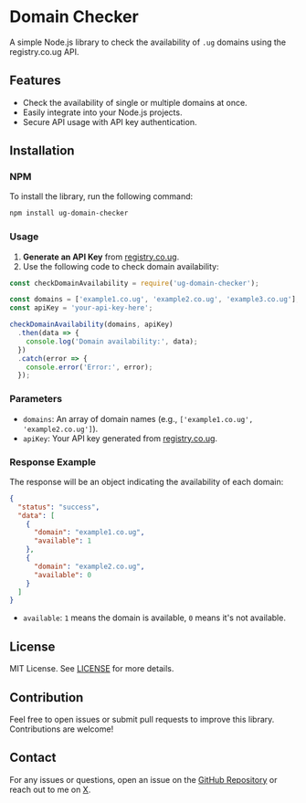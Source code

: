 
# Domain Checker

A simple Node.js library to check the availability of `.ug` domains using the registry.co.ug API.

## Features

- Check the availability of single or multiple domains at once.
- Easily integrate into your Node.js projects.
- Secure API usage with API key authentication.

## Installation

### NPM

To install the library, run the following command:

```bash
npm install ug-domain-checker
```

### Usage

1. **Generate an API Key** from [registry.co.ug](https://registry.co.ug).
2. Use the following code to check domain availability:

```javascript
const checkDomainAvailability = require('ug-domain-checker');

const domains = ['example1.co.ug', 'example2.co.ug', 'example3.co.ug'];
const apiKey = 'your-api-key-here';

checkDomainAvailability(domains, apiKey)
  .then(data => {
    console.log('Domain availability:', data);
  })
  .catch(error => {
    console.error('Error:', error);
  });
```

### Parameters
- `domains`: An array of domain names (e.g., `['example1.co.ug', 'example2.co.ug']`).
- `apiKey`: Your API key generated from [registry.co.ug](https://registry.co.ug).

### Response Example

The response will be an object indicating the availability of each domain:

```json
{
  "status": "success",
  "data": [
    {
      "domain": "example1.co.ug",
      "available": 1
    },
    {
      "domain": "example2.co.ug",
      "available": 0
    }
  ]
}
```

- `available`: `1` means the domain is available, `0` means it's not available.

## License

MIT License. See [LICENSE](LICENSE) for more details.

## Contribution

Feel free to open issues or submit pull requests to improve this library. Contributions are welcome!

## Contact

For any issues or questions, open an issue on the [GitHub Repository](https://github.com/egesamichael/ug-domain-checker) or reach out to me on [X](https://x.com/egesamicheal).
